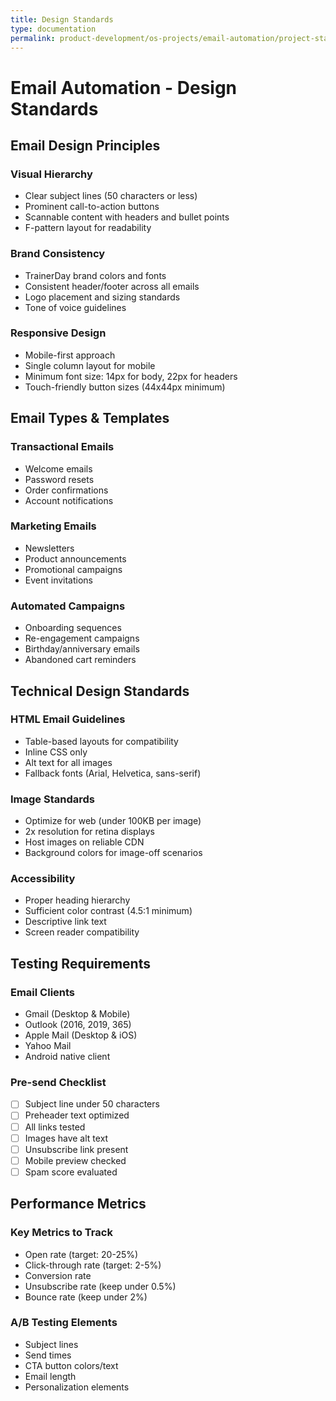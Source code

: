 ```yaml
---
title: Design Standards
type: documentation
permalink: product-development/os-projects/email-automation/project-standards-and-dev-notes/design-standards
---
```


# Email Automation - Design Standards

## Email Design Principles

### Visual Hierarchy
- Clear subject lines (50 characters or less)
- Prominent call-to-action buttons
- Scannable content with headers and bullet points
- F-pattern layout for readability

### Brand Consistency
- TrainerDay brand colors and fonts
- Consistent header/footer across all emails
- Logo placement and sizing standards
- Tone of voice guidelines

### Responsive Design
- Mobile-first approach
- Single column layout for mobile
- Minimum font size: 14px for body, 22px for headers
- Touch-friendly button sizes (44x44px minimum)

## Email Types & Templates

### Transactional Emails
- Welcome emails
- Password resets
- Order confirmations
- Account notifications

### Marketing Emails
- Newsletters
- Product announcements
- Promotional campaigns
- Event invitations

### Automated Campaigns
- Onboarding sequences
- Re-engagement campaigns
- Birthday/anniversary emails
- Abandoned cart reminders

## Technical Design Standards

### HTML Email Guidelines
- Table-based layouts for compatibility
- Inline CSS only
- Alt text for all images
- Fallback fonts (Arial, Helvetica, sans-serif)

### Image Standards
- Optimize for web (under 100KB per image)
- 2x resolution for retina displays
- Host images on reliable CDN
- Background colors for image-off scenarios

### Accessibility
- Proper heading hierarchy
- Sufficient color contrast (4.5:1 minimum)
- Descriptive link text
- Screen reader compatibility

## Testing Requirements

### Email Clients
- Gmail (Desktop & Mobile)
- Outlook (2016, 2019, 365)
- Apple Mail (Desktop & iOS)
- Yahoo Mail
- Android native client

### Pre-send Checklist
- [ ] Subject line under 50 characters
- [ ] Preheader text optimized
- [ ] All links tested
- [ ] Images have alt text
- [ ] Unsubscribe link present
- [ ] Mobile preview checked
- [ ] Spam score evaluated

## Performance Metrics

### Key Metrics to Track
- Open rate (target: 20-25%)
- Click-through rate (target: 2-5%)
- Conversion rate
- Unsubscribe rate (keep under 0.5%)
- Bounce rate (keep under 2%)

### A/B Testing Elements
- Subject lines
- Send times
- CTA button colors/text
- Email length
- Personalization elements